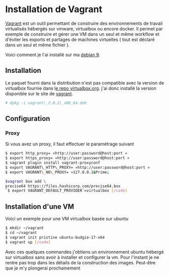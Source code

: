 # Installation de Vagrant

[Vagrant](http://vagrantup.com/) est un outil permettant de construire des environnements de travail virtualisés hébergés sur vmware, virtualbox ou encore docker. Il permet par exemple de construire et gérer une VM dans un seul et même workflow et d'éviter les exports et partages de machines virtuelles ( tout est déclaré dans un seul et même fichier ).

Voici comment je l'ai installé sur ma [debian 9](http://blog.touret.info/2018/02/10/ma-configuration-debian-9/).

## Installation

Le paquet fourni dans la distribution n'est pas compatible avec la version de virtualbox fournie dans l[e repo virtualbox.org](https://www.virtualbox.org/wiki/Linux_Downloads). j'ai donc installé la version disponible sur le site de [vagrant](https://www.vagrantup.com/downloads.html).

```bash
# dpkg -i vagrant\_2.0.2\_x86_64.deb  
```

## Configuration

### Proxy

Si vous avez un proxy, il faut effectuer le paramétrage suivant

```bash
$ export http_proxy= »http://user:password@host:port »  
$ export https_proxy= »http://user:password@host:port »  
$ vagrant plugin install vagrant-proxyconf  
$ export VAGRANT\_HTTP\_PROXY= »http://user:password@host:port »  
$ export VAGRANT\_NO\_PROXY= »127.0.0.1&Prime;  
```

```bash
$vagrant box add \  
precise64 https://files.hashicorp.com/precise64.box  
`$ export VAGRANT_DEFAULT_PROVIDER`=virtualbox [/code]
```
## Installation d'une VM

Voici un exemple pour une VM virtualbox basée sur ubuntu

```bash
$ mkdir ~/vagrant  
$ cd ~/vagrant  
$ vagrant init pristine ubuntu-budgie-17-x64  
$ vagrant up [/code]
```

Avec ces quelques commandes j'obtiens un environnement ubuntu hébergé sur virtualbox sans avoir à installer et configurer la vm. Pour l'instant je ne rentre pas trop dans les détails de la construction des images. Peut-être que je m'y plongerai prochainement

